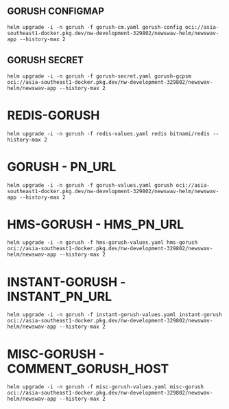 ## GORUSH CONFIGMAP
`helm upgrade -i -n gorush -f gorush-cm.yaml gorush-config oci://asia-southeast1-docker.pkg.dev/nw-development-329802/newswav-helm/newswav-app --history-max 2`

## GORUSH SECRET
`helm upgrade -i -n gorush -f gorush-secret.yaml gorush-gcpsm oci://asia-southeast1-docker.pkg.dev/nw-development-329802/newswav-helm/newswav-app --history-max 2`

# REDIS-GORUSH
`helm upgrade -i -n gorush -f redis-values.yaml redis bitnami/redis --history-max 2`

# GORUSH - PN_URL
`helm upgrade -i -n gorush -f gorush-values.yaml gorush oci://asia-southeast1-docker.pkg.dev/nw-development-329802/newswav-helm/newswav-app --history-max 2`

# HMS-GORUSH - HMS_PN_URL
`helm upgrade -i -n gorush -f hms-gorush-values.yaml hms-gorush oci://asia-southeast1-docker.pkg.dev/nw-development-329802/newswav-helm/newswav-app --history-max 2`

# INSTANT-GORUSH -INSTANT_PN_URL
`helm upgrade -i -n gorush -f instant-gorush-values.yaml instant-gorush oci://asia-southeast1-docker.pkg.dev/nw-development-329802/newswav-helm/newswav-app --history-max 2`

# MISC-GORUSH - COMMENT_GORUSH_HOST
`helm upgrade -i -n gorush -f misc-gorush-values.yaml misc-gorush oci://asia-southeast1-docker.pkg.dev/nw-development-329802/newswav-helm/newswav-app --history-max 2`